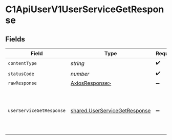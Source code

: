 # C1ApiUserV1UserServiceGetResponse


## Fields

| Field                                                                                                                              | Type                                                                                                                               | Required                                                                                                                           | Description                                                                                                                        |
| ---------------------------------------------------------------------------------------------------------------------------------- | ---------------------------------------------------------------------------------------------------------------------------------- | ---------------------------------------------------------------------------------------------------------------------------------- | ---------------------------------------------------------------------------------------------------------------------------------- |
| `contentType`                                                                                                                      | *string*                                                                                                                           | :heavy_check_mark:                                                                                                                 | N/A                                                                                                                                |
| `statusCode`                                                                                                                       | *number*                                                                                                                           | :heavy_check_mark:                                                                                                                 | N/A                                                                                                                                |
| `rawResponse`                                                                                                                      | [AxiosResponse>](https://axios-http.com/docs/res_schema)                                                                           | :heavy_minus_sign:                                                                                                                 | N/A                                                                                                                                |
| `userServiceGetResponse`                                                                                                           | [shared.UserServiceGetResponse](../../models/shared/userservicegetresponse.md)                                                     | :heavy_minus_sign:                                                                                                                 |  The UserServiceGetResponse returns a user view which has a user including JSONPATHs to the expanded items in the expanded array.<br/> |